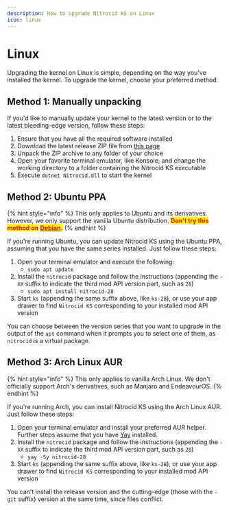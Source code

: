 ```yaml
---
description: How to upgrade Nitrocid KS on Linux
icon: linux
---
```


# Linux

Upgrading the kernel on Linux is simple, depending on the way you've installed the kernel. To upgrade the kernel, choose your preferred method.

## Method 1: Manually unpacking

If you'd like to manually update your kernel to the latest version or to the latest bleeding-edge version, follow these steps:

1. Ensure that you have all the required software installed
2. Download the latest release ZIP file from [this page](https://github.com/Aptivi/Kernel-Simulator/releases)
3. Unpack the ZIP archive to any folder of your choice
4. Open your favorite terminal emulator, like Konsole, and change the working directory to a folder containing the Nitrocid KS executable
5. Execute `dotnet Nitrocid.dll` to start the kernel

## Method 2: Ubuntu PPA

{% hint style="info" %}
This only applies to Ubuntu and its derivatives. However, we only support the vanilla Ubuntu distribution. <mark style="color:red;">**Don't try this method on**</mark> [<mark style="color:red;">**Debian**</mark>](https://wiki.debian.org/DontBreakDebian#Don.27t_make_a_FrankenDebian)<mark style="color:red;">**.**</mark>
{% endhint %}

If you're running Ubuntu, you can update Nitrocid KS using the Ubuntu PPA, assuming that you have the same series installed. Just follow these steps:

1. Open your terminal emulator and execute the following:
   * `sudo apt update`
2. Install the `nitrocid` package and follow the instructions (appending the `-XX` suffix to indicate the third mod API version part, such as `28`)
   * `sudo apt install nitrocid-28`
3. Start `ks` (appending the same suffix above, like `ks-28`), or use your app drawer to find `Nitrocid KS` corresponding to your installed mod API version

You can choose between the version series that you want to upgrade in the output of the `apt` command when it prompts you to select one of them, as `nitrocid` is a virtual package.

## Method 3: Arch Linux AUR

{% hint style="info" %}
This only applies to vanilla Arch Linux. We don't officially support Arch's derivatives, such as Manjaro and EndeavourOS.
{% endhint %}

If you're running Arch, you can install Nitrocid KS using the Arch Linux AUR. Just follow these steps:

1. Open your terminal emulator and install your preferred AUR helper. Further steps assume that you have [Yay](https://github.com/Jguer/yay) installed.
2. Install the `nitrocid` package and follow the instructions (appending the `-XX` suffix to indicate the third mod API version part, such as `28`)
   * `yay -Sy nitrocid-28`
3. Start `ks` (appending the same suffix above, like `ks-28`), or use your app drawer to find `Nitrocid KS` corresponding to your installed mod API version

You can't install the release version and the cutting-edge (those with the `-git` suffix) version at the same time, since files conflict.
